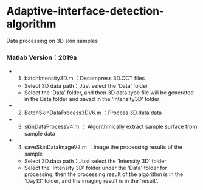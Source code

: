# Adaptive-interface-detection-algorithm
Data processing on 3D skin samples


### Matlab Version：2019a

- 1.  batchIntensity3D.m	：Decompress 3D.OCT files
	- Select 3D data path：Just select the ‘Data’ folder
	- Select the ‘Data’ folder, and then 3D.data type file will be generated in the Data folder and saved in the ‘Intensity3D’ folder

- 2.  BatchSkinDataProcess3DV6.m	：Process 3D.data data
- 3.  skinDataProcessV4.m	：   Algorithmically extract sample surface from sample data
- 4. saveSkinDataImageV2.m	：Image the processing results of the sample
	- Select 3D.data path：Just select the ‘Intensity 3D’ folder
	- Select the 'Intensity 3D' folder under the 'Data' folder for processing, then the processing result of the algorithm is in the 'Day13' folder, and the imaging result is in the 'result'.
